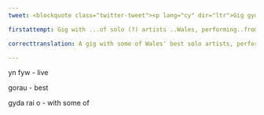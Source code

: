 ```yaml
---
tweet: <blockquote class="twitter-tweet"><p lang="cy" dir="ltr">Gig gyda rai o artistiaid unigol gorau Cymru, yn perfformio&#39;n FYW o&#39;u cartrefi!<br><br>09-07-20 ar dudalen Facebook Ras yr Iaith <a href="https://twitter.com/hashtag/ras123?src=hash&amp;ref_src=twsrc%5Etfw">#ras123</a><a href="https://twitter.com/kizzkez?ref_src=twsrc%5Etfw">@kizzkez</a><a href="https://twitter.com/WelshWhisperer?ref_src=twsrc%5Etfw">@WelshWhisperer</a><a href="https://twitter.com/GwilymBowenRhys?ref_src=twsrc%5Etfw">@GwilymBowenRhys</a><a href="https://twitter.com/hashtag/Cymraeg?src=hash&amp;ref_src=twsrc%5Etfw">#Cymraeg</a><a href="https://t.co/vBXSShesRj">https://t.co/vBXSShesRj</a> <a href="https://t.co/ET8HxGEcG3">pic.twitter.com/ET8HxGEcG3</a></p>&mdash; Mentrau Iaith (@mentrauiaith) <a href="https://twitter.com/mentrauiaith/status/1276159513972875265?ref_src=twsrc%5Etfw">June 25, 2020</a></blockquote> <script async src="https://platform.twitter.com/widgets.js" charset="utf-8"></script>

firstattempt: Gig with ...of solo (?) artists ..Wales, performing..from home. 09-07-20 on the Facebook page Ras yr Iaith '#ras123'.

correcttranslation: A gig with some of Wales' best solo artists, performing LIVE from home! 09-07-20 on Ras yr Iaith's Facebook page '#ras123'

---
```


yn fyw - live

gorau - best

gyda rai o - with some of










